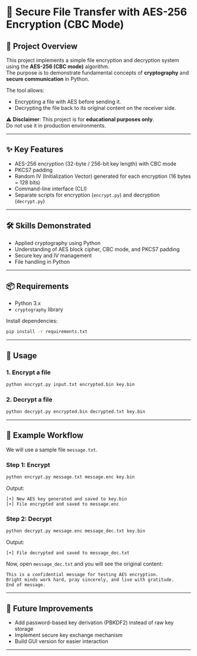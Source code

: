 # 🔐 Secure File Transfer with AES-256 Encryption (CBC Mode)

## 📌 Project Overview
This project implements a simple file encryption and decryption system using the **AES-256 (CBC mode)** algorithm.  
The purpose is to demonstrate fundamental concepts of **cryptography** and **secure communication** in Python.

The tool allows:
- Encrypting a file with AES before sending it.
- Decrypting the file back to its original content on the receiver side.

⚠️ **Disclaimer**: This project is for **educational purposes only**.  
Do not use it in production environments.

---

## ✨ Key Features
- AES-256 encryption (32-byte / 256-bit key length) with CBC mode
- PKCS7 padding
- Random IV (Initialization Vector) generated for each encryption (16 bytes = 128 bits)
- Command-line interface (CLI)
- Separate scripts for encryption (`encrypt.py`) and decryption (`decrypt.py`)

---

## 🛠 Skills Demonstrated
- Applied cryptography using Python
- Understanding of AES block cipher, CBC mode, and PKCS7 padding
- Secure key and IV management
- File handling in Python

---

## 📦 Requirements
- Python 3.x
- `cryptography` library

Install dependencies:

```bash
pip install -r requirements.txt
```

---

## 🚀 Usage

### 1. Encrypt a file
```bash
python encrypt.py input.txt encrypted.bin key.bin
```

### 2. Decrypt a file
```bash
python decrypt.py encrypted.bin decrypted.txt key.bin
```

---

## 📂 Example Workflow

We will use a sample file `message.txt`.

### Step 1: Encrypt
```bash
python encrypt.py message.txt message.enc key.bin
```

Output:
```
[+] New AES key generated and saved to key.bin
[+] File encrypted and saved to message.enc
```

### Step 2: Decrypt
```bash
python decrypt.py message.enc message_dec.txt key.bin
```

Output:
```
[+] File decrypted and saved to message_dec.txt
```

Now, open `message_dec.txt` and you will see the original content:
```
This is a confidential message for testing AES encryption.
Bright minds work hard, pray sincerely, and live with gratitude.
End of message.
```

---

## 🔮 Future Improvements
- Add password-based key derivation (PBKDF2) instead of raw key storage  
- Implement secure key exchange mechanism  
- Build GUI version for easier interaction  

---
